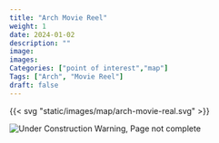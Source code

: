 ```yaml
---
title: "Arch Movie Reel"
weight: 1
date: 2024-01-02
description: ""
image: 
images: 
Categories: ["point of interest","map"]
Tags: ["Arch", "Movie Reel"]
draft: false
--- 
```



<!-- ![LOC PIC]() -->

{{< svg "static/images/map/arch-movie-real.svg" >}}

![Under Construction Warning, Page not complete](/images/under_construction.png)

<!-- <hr style="background-color: #28b44c" size=8>

### CaseBook Items

- [URL](/)

<hr style="background-color: #28b44c" size=8>

### Quests

- [URL](/) -->